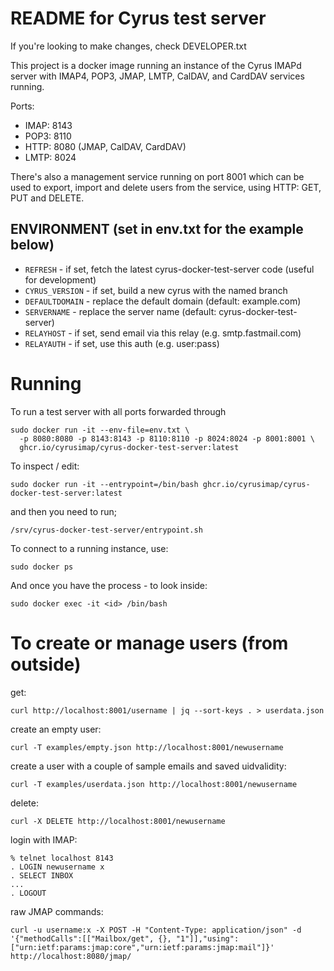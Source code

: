 # README for Cyrus test server

If you're looking to make changes, check DEVELOPER.txt

This project is a docker image running an instance of the Cyrus IMAPd server
with IMAP4, POP3, JMAP, LMTP, CalDAV, and CardDAV services running.

Ports:

* IMAP: 8143
* POP3: 8110
* HTTP: 8080 (JMAP, CalDAV, CardDAV)
* LMTP: 8024

There's also a management service running on port 8001 which can be used to export,
import and delete users from the service, using HTTP: GET, PUT and DELETE.

## ENVIRONMENT (set in env.txt for the example below)

* `REFRESH` - if set, fetch the latest cyrus-docker-test-server code (useful for development)
* `CYRUS_VERSION` - if set, build a new cyrus with the named branch
* `DEFAULTDOMAIN` - replace the default domain (default: example.com)
* `SERVERNAME` - replace the server name (default: cyrus-docker-test-server)
* `RELAYHOST` - if set, send email via this relay (e.g. smtp.fastmail.com)
* `RELAYAUTH` - if set, use this auth (e.g. user:pass)

# Running

To run a test server with all ports forwarded through

```
sudo docker run -it --env-file=env.txt \
  -p 8080:8080 -p 8143:8143 -p 8110:8110 -p 8024:8024 -p 8001:8001 \
  ghcr.io/cyrusimap/cyrus-docker-test-server:latest
```

To inspect / edit:

```
sudo docker run -it --entrypoint=/bin/bash ghcr.io/cyrusimap/cyrus-docker-test-server:latest
```

and then you need to run;

```
/srv/cyrus-docker-test-server/entrypoint.sh
```

To connect to a running instance, use:

```
sudo docker ps
```

And once you have the process - to look inside:

```
sudo docker exec -it <id> /bin/bash
```


# To create or manage users (from outside)

get:

```
curl http://localhost:8001/username | jq --sort-keys . > userdata.json
```

create an empty user:

```
curl -T examples/empty.json http://localhost:8001/newusername
```

create a user with a couple of sample emails and saved uidvalidity:

```
curl -T examples/userdata.json http://localhost:8001/newusername
```

delete:

```
curl -X DELETE http://localhost:8001/newusername
```

login with IMAP:

```
% telnet localhost 8143
. LOGIN newusername x
. SELECT INBOX
...
. LOGOUT
```

raw JMAP commands:

```
curl -u username:x -X POST -H "Content-Type: application/json" -d '{"methodCalls":[["Mailbox/get", {}, "1"]],"using":["urn:ietf:params:jmap:core","urn:ietf:params:jmap:mail"]}' http://localhost:8080/jmap/
```


